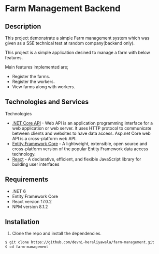 
# Farm Management Backend
## Description
This project demonstrate a simple Farm management system which was given as a SSE technical test at random company(backend only).

This project is a simple application desined to manage a farm with below features.

Main features implemented are;
- Register the farms. 
- Register the workers.
- View farms along with workers.

## Technologies and Services
Technologies
- [.NET Core API](https://docs.microsoft.com/en-us/aspnet/core/tutorials/first-web-api?view=aspnetcore-6.0&tabs=visual-studio) - Web API is an application programming interface for a web application or web server. It uses HTTP protocol to communicate between clients and websites to have data access. Asp.net Core web API is a cross-platform web API.
- [Entity Framework Core](https://docs.microsoft.com/en-us/ef/core/) - A lightweight, extensible, open source and cross-platform version of the popular Entity Framework data access technology.
- [React](https://reactjs.org/) - A declarative, efficient, and flexible JavaScript library for building user interfaces

## Requirements 
- .NET 6
- Entity Framework Core
- React version 17.0.2
- NPM version 8.1.2

## Installation
1. Clone the repo and install the dependencies.
```bash
$ git clone https://github.com/devni-heraliyawala/farm-management.git
$ cd farm-management
```


